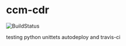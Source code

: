 # ccm-cdr
![BuildStatus](https://travis-ci.org/JoseIbanez/ccm-cdr.svg?branch=master)

testing python unittets autodeploy and travis-ci
